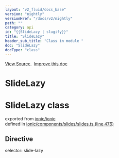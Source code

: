 ```yaml
---
layout: "v2_fluid/docs_base"
version: "nightly"
versionHref: "/docs/v2/nightly"
path: ""
category: api
id: "{{SlideLazy | slugify}}"
title: "SlideLazy"
header_sub_title: "Class in module "
doc: "SlideLazy"
docType: "class"
---
```



<div class="improve-docs">
  <a href='http://github.com/driftyco/ionic2/tree/master/ionic/components/slides/slides.ts#L475'>
    View Source
  </a>
  &nbsp;
  <a href='http://github.com/driftyco/ionic2/edit/master/ionic/components/slides/slides.ts#L475'>
    Improve this doc
  </a>
</div>




<h1 class="api-title">

  SlideLazy



</h1>







<h1 class="class export">SlideLazy <span class="type">class</span></h1>
<p class="module">exported from <a href='undefined'>ionic/ionic</a><br/>
defined in <a href="https://github.com/driftyco/ionic2/tree/master/ionic/components/slides/slides.ts#L476-L485">ionic/components/slides/slides.ts (line 476)</a>
</p>
<h2>Directive</h2>
  <span>selector: slide-lazy</span>



